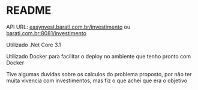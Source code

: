 # README

API URL: [easynvest.barati.com.br/investimento](http://easynvest.barati.com.br/investimento) ou [barati.com.br:8081/investimento](http://barati.com.br:8081/investimento)

Utilizado .Net Core 3.1

Utilizado Docker para facilitar o deploy no ambiente que tenho pronto com Docker

Tive algumas duvidas sobre os calculos do problema proposto, por não ter muita vivencia com investimentos, mas fiz o que achei que era o objetivo
